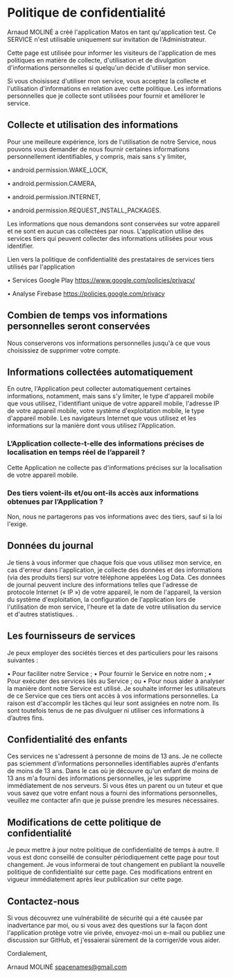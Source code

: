 # Politique de confidentialité

Arnaud MOLINÉ a créé l'application Matos en tant qu'application test. Ce SERVICE n'est utilisable uniquement sur invitation de l'Administrateur.

Cette page est utilisée pour informer les visiteurs de l'application de mes politiques en matière de collecte, d'utilisation et de divulgation d'informations personnelles si quelqu'un décide d'utiliser mon service.

Si vous choisissez d'utiliser mon service, vous acceptez la collecte et l'utilisation d'informations en relation avec cette politique. Les informations personnelles que je collecte sont utilisées pour fournir et améliorer le service.

## Collecte et utilisation des informations

Pour une meilleure expérience, lors de l'utilisation de notre Service, nous pouvons vous demander de nous fournir certaines informations personnellement identifiables, y compris, mais sans s'y limiter,

•	android.permission.WAKE_LOCK,

•	android.permission.CAMERA,

•	android.permission.INTERNET,

•	android.permission.REQUEST_INSTALL_PACKAGES.

Les informations que nous demandons sont conservées sur votre appareil et ne sont en aucun cas collectées par nous. L'application utilise des services tiers qui peuvent collecter des informations utilisées pour vous identifier.

Lien vers la politique de confidentialité des prestataires de services tiers utilisés par l'application

•	Services Google Play https://www.google.com/policies/privacy/

•	Analyse Firebase  https://policies.google.com/privacy


## Combien de temps vos informations personnelles seront conservées

Nous conserverons vos informations personnelles jusqu'à ce que vous choisissiez de supprimer votre compte.

## Informations collectées automatiquement

En outre, l'Application peut collecter automatiquement certaines informations, notamment, mais sans s'y limiter, le type d'appareil mobile que vous utilisez, l'identifiant unique de votre appareil mobile, l'adresse IP de votre appareil mobile, votre système d'exploitation mobile, le type d'appareil mobile. Les navigateurs Internet que vous utilisez et les informations sur la manière dont vous utilisez l'Application.

### L’Application collecte-t-elle des informations précises de localisation en temps réel de l’appareil ?

Cette Application ne collecte pas d'informations précises sur la localisation de votre appareil mobile.

### Des tiers voient-ils et/ou ont-ils accès aux informations obtenues par l’Application ?

Non, nous ne partagerons pas vos informations avec des tiers, sauf si la loi l'exige.

## Données du journal

Je tiens à vous informer que chaque fois que vous utilisez mon service, en cas d'erreur dans l'application, je collecte des données et des informations (via des produits tiers) sur votre téléphone appelées Log Data. Ces données de journal peuvent inclure des informations telles que l'adresse de protocole Internet (« IP ») de votre appareil, le nom de l'appareil, la version du système d'exploitation, la configuration de l'application lors de l'utilisation de mon service, l'heure et la date de votre utilisation du service et d'autres statistiques. .

## Les fournisseurs de services

Je peux employer des sociétés tierces et des particuliers pour les raisons suivantes :

•	Pour faciliter notre Service ;
•	Pour fournir le Service en notre nom ;
•	Pour exécuter des services liés au Service ; ou
•	Pour nous aider à analyser la manière dont notre Service est utilisé.
Je souhaite informer les utilisateurs de ce Service que ces tiers ont accès à vos informations personnelles. La raison est d'accomplir les tâches qui leur sont assignées en notre nom. Ils sont toutefois tenus de ne pas divulguer ni utiliser ces informations à d’autres fins.

## Confidentialité des enfants

Ces services ne s'adressent à personne de moins de 13 ans. Je ne collecte pas sciemment d'informations personnelles identifiables auprès d'enfants de moins de 13 ans. Dans le cas où je découvre qu'un enfant de moins de 13 ans m'a fourni des informations personnelles, je les supprime immédiatement de nos serveurs. Si vous êtes un parent ou un tuteur et que vous savez que votre enfant nous a fourni des informations personnelles, veuillez me contacter afin que je puisse prendre les mesures nécessaires.

## Modifications de cette politique de confidentialité

Je peux mettre à jour notre politique de confidentialité de temps à autre. Il vous est donc conseillé de consulter périodiquement cette page pour tout changement. Je vous informerai de tout changement en publiant la nouvelle politique de confidentialité sur cette page. Ces modifications entrent en vigueur immédiatement après leur publication sur cette page.

## Contactez-nous

Si vous découvrez une vulnérabilité de sécurité qui a été causée par inadvertance par moi, ou si vous avez des questions sur la façon dont l'application protège votre vie privée, envoyez-moi un e-mail ou publiez une discussion sur GitHub, et j'essaierai sûrement de la corriger/de vous aider.

Cordialement,

Arnaud MOLINÉ
spacenames@gmail.com

